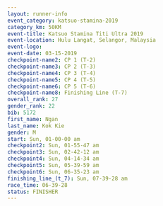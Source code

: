 ```yaml
---
layout: runner-info 
event_category: katsuo-stamina-2019 
category_km: 50KM 
event-title: Katsuo Stamina Titi Ultra 2019 
event-location: Hulu Langat, Selangor, Malaysia 
event-logo: 
event-date: 03-15-2019 
checkpoint-name2: CP 1 (T-2) 
checkpoint-name3: CP 2 (T-3) 
checkpoint-name4: CP 3 (T-4) 
checkpoint-name5: CP 4 (T-5) 
checkpoint-name6: CP 5 (T-6) 
checkpoint-name8: Finishing Line (T-7) 
overall_rank: 27
gender_rank: 22
bib: 5172
first_name: Ngan
last_name: Kok Kie
gender: M
start: Sun, 01-00-00 am
checkpoint2: Sun, 01-55-47 am
checkpoint3: Sun, 02-42-12 am
checkpoint4: Sun, 04-14-34 am
checkpoint5: Sun, 05-39-59 am
checkpoint6: Sun, 06-35-23 am
finishing_line_(t_7): Sun, 07-39-28 am
race_time: 06-39-28
status: FINISHER
---
```

